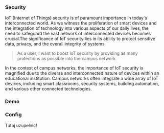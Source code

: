 ### Security 

IoT (Internet of Things) security is of paramount importance in today's interconnected world. As we witness the proliferation of smart devices and the integration of technology into various aspects of our daily lives, the need to safeguard the vast network of interconnected devices becomes crucial.The significance of IoT security lies in its ability to protect sensitive data, privacy, and the overall integrity of systems

> As a user, I want to boost IoT security by providing as many protections as possible into the campus network 

In the context of campus networks, the importance of IoT security is magnified due to the diverse and interconnected nature of devices within an educational institution. Campus networks often integrate a wide array of IoT devices, including smart classrooms, security systems, building automation, and various other connected technologies.

### Demo

### Config

Tutaj uzupełnić!

